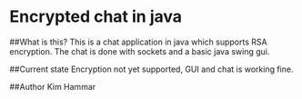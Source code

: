 # Encrypted chat in java

##What is this?
This is a chat application in java which supports RSA encryption. The chat is done with sockets and a basic java swing gui.

##Current state
Encryption not yet supported, GUI and chat is working fine.

##Author
Kim Hammar